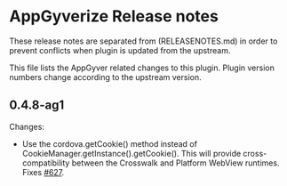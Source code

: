 # AppGyverize Release notes

These release notes are separated from (RELEASENOTES.md) in order to prevent
conflicts when plugin is updated from the upstream.

This file lists the AppGyver related changes to this plugin. Plugin version numbers change according to the upstream version.


## 0.4.8-ag1

Changes:
- Use the cordova.getCookie() method instead of CookieManager.getInstance().getCookie().
  This will provide cross-compatibility between the Crosswalk and Platform WebView
  runtimes. Fixes [#627](https://github.com/AppGyver/steroids/issues/627).
